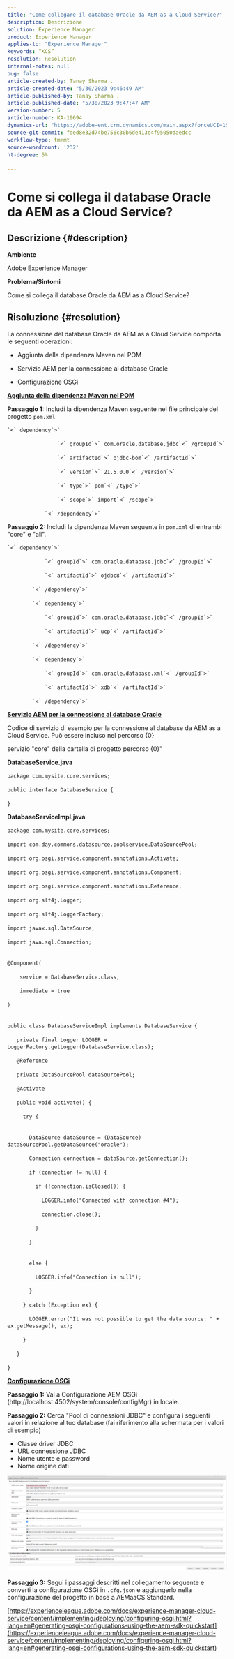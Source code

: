 ```yaml
---
title: "Come collegare il database Oracle da AEM as a Cloud Service?"
description: Descrizione
solution: Experience Manager
product: Experience Manager
applies-to: "Experience Manager"
keywords: “KCS”
resolution: Resolution
internal-notes: null
bug: false
article-created-by: Tanay Sharma .
article-created-date: "5/30/2023 9:46:49 AM"
article-published-by: Tanay Sharma .
article-published-date: "5/30/2023 9:47:47 AM"
version-number: 5
article-number: KA-19694
dynamics-url: "https://adobe-ent.crm.dynamics.com/main.aspx?forceUCI=1&pagetype=entityrecord&etn=knowledgearticle&id=8a7ba8e0-cefe-ed11-8f6e-6045bd006793"
source-git-commit: fded8e32d74be756c30b6de413e4f95050daedcc
workflow-type: tm+mt
source-wordcount: '232'
ht-degree: 5%

---
```


# Come si collega il database Oracle da AEM as a Cloud Service?

## Descrizione {#description}


<b>Ambiente</b>

Adobe Experience Manager

<b>Problema/Sintomi</b>

Come si collega il database Oracle da AEM as a Cloud Service?


## Risoluzione {#resolution}


La connessione del database Oracle da AEM as a Cloud Service comporta le seguenti operazioni:

- Aggiunta della dipendenza Maven nel POM

- Servizio AEM per la connessione al database Oracle

- Configurazione OSGi

<u><b>Aggiunta della dipendenza Maven nel POM</b></u>

<b>Passaggio 1:</b> Includi la dipendenza Maven seguente nel file principale del progetto `pom.xml`


```
`<` dependency`>` 

                `<` groupId`>` com.oracle.database.jdbc`<` /groupId`>` 

                `<` artifactId`>` ojdbc-bom`<` /artifactId`>` 

                `<` version`>` 21.5.0.0`<` /version`>` 

                `<` type`>` pom`<` /type`>` 

                `<` scope`>` import`<` /scope`>` 

            `<` /dependency`>`
```


<b>Passaggio 2: </b>Includi la dipendenza Maven seguente in `pom.xml` di entrambi &quot;core&quot; e &quot;all&quot;.


```
`<` dependency`>` 

            `<` groupId`>` com.oracle.database.jdbc`<` /groupId`>` 

            `<` artifactId`>` ojdbc8`<` /artifactId`>` 

        `<` /dependency`>` 

        `<` dependency`>` 

            `<` groupId`>` com.oracle.database.jdbc`<` /groupId`>` 

            `<` artifactId`>` ucp`<` /artifactId`>` 

        `<` /dependency`>` 

        `<` dependency`>` 

            `<` groupId`>` com.oracle.database.xml`<` /groupId`>` 

            `<` artifactId`>` xdb`<` /artifactId`>` 

        `<` /dependency`>`
```


<u><b>Servizio AEM per la connessione al database Oracle</b></u>

Codice di servizio di esempio per la connessione al database da AEM as a Cloud Service. Può essere incluso nel percorso {0}

servizio &quot;core&quot; della cartella di progetto percorso {0}&quot;

<b>DatabaseService.java</b>


```
package com.mysite.core.services;

public interface DatabaseService {

}
```


<b>DatabaseServiceImpl.java</b>


```
package com.mysite.core.services;

import com.day.commons.datasource.poolservice.DataSourcePool;

import org.osgi.service.component.annotations.Activate;

import org.osgi.service.component.annotations.Component;

import org.osgi.service.component.annotations.Reference;

import org.slf4j.Logger;

import org.slf4j.LoggerFactory;

import javax.sql.DataSource;

import java.sql.Connection;


@Component(

    service = DatabaseService.class,

    immediate = true

)


public class DatabaseServiceImpl implements DatabaseService {

   private final Logger LOGGER = LoggerFactory.getLogger(DatabaseService.class);

   @Reference

   private DataSourcePool dataSourcePool;

   @Activate

   public void activate() {

     try {


       DataSource dataSource = (DataSource) dataSourcePool.getDataSource("oracle");

       Connection connection = dataSource.getConnection();

       if (connection != null) {

         if (!connection.isClosed()) {

           LOGGER.info("Connected with connection #4");

           connection.close();

         }

       }


       else {

         LOGGER.info("Connection is null");

       }

     } catch (Exception ex) {

       LOGGER.error("It was not possible to get the data source: " + ex.getMessage(), ex);

     }

   }

}
```


<u><b>Configurazione OSGi</b></u>

<b>Passaggio 1:</b> Vai a Configurazione AEM OSGi (http://localhost:4502/system/console/configMgr) in locale.

<b>Passaggio 2:</b> Cerca &quot;Pool di connessioni JDBC&quot; e configura i seguenti valori in relazione al tuo database (fai riferimento alla schermata per i valori di esempio)

- Classe driver JDBC
- URL connessione JDBC
- Nome utente e password
- Nome origine dati


![](assets/265e1a49-24dc-ec11-a7b6-0022480b073d.png)

<b>Passaggio 3:</b> Segui i passaggi descritti nel collegamento seguente e converti la configurazione OSGi in `.cfg.json` e aggiungerlo nella configurazione del progetto in base a AEMaaCS Standard.

[https://experienceleague.adobe.com/docs/experience-manager-cloud-service/content/implementing/deploying/configuring-osgi.html?lang=en#generating-osgi-configurations-using-the-aem-sdk-quickstart](https://experienceleague.adobe.com/docs/experience-manager-cloud-service/content/implementing/deploying/configuring-osgi.html?lang=en#generating-osgi-configurations-using-the-aem-sdk-quickstart)
